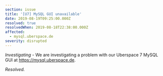 ```yaml
---
section: issue
title: '[U7] MySQL GUI unavailable'
date: 2019-08-19T09:25:00.000Z
resolved: true
resolvedWhen: 2019-08-18T22:38:00.000Z
affected:
  - mysql.uberspace.de
severity: disrupted
---
```

_Investigating_ - We are investigating a problem with our Uberspace 7 MySQL GUI at https://mysql.uberspace.de.

_Resolved._
